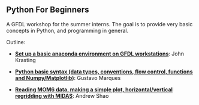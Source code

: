 ## Python For Beginners
A GFDL workshop for the summer interns. The goal is to provide very basic concepts in Python, and programming in general.

Outline:

* **[Set up a basic anaconda environment on GFDL workstations]()**: John Krasting

* **[Python basic syntax (data types, conventions, flow control, functions and Numpy/Matplotlib)](https://github.com/gustavo-marques/Python-basics-GFDL/blob/master/python_basics.ipynb)**: Gustavo Marques

* **[Reading MOM6 data, making a simple plot, horizontal/vertical regridding with MIDAS](https://github.com/gustavo-marques/Python-basics-GFDL/blob/master/)**: Andrew Shao



